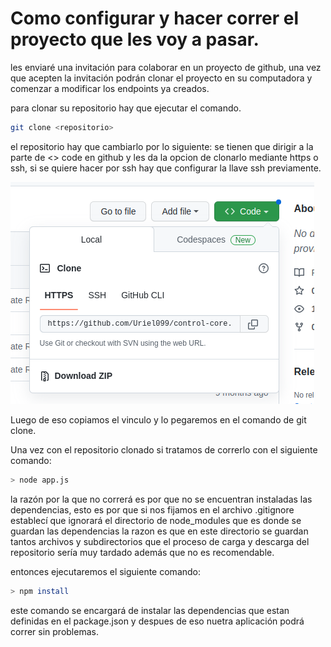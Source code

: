 # Como configurar y hacer correr el proyecto que les voy a pasar.

les enviaré una invitación para colaborar en un proyecto de github, una vez que acepten la invitación podrán clonar el proyecto en su computadora y comenzar a modificar los endpoints ya creados.

para clonar su repositorio hay que ejecutar el comando.

~~~ bash
git clone <repositorio>
~~~

el repositorio hay que cambiarlo por lo siguiente: se tienen que dirigir a la parte de <> code en github y les da la opcion de clonarlo mediante https o ssh, si se quiere hacer por ssh hay que configurar la llave ssh previamente.

<img src='./imagenes/github.png'>

Luego de eso copiamos el vinculo y lo pegaremos en el comando de git clone.

Una vez con el repositorio clonado si tratamos de correrlo con el siguiente comando:

~~~ bash
> node app.js
~~~

la razón por la que no correrá es por que no se encuentran instaladas las dependencias, esto es por que si nos fijamos en el archivo .gitignore establecí que ignorará el directorio de node_modules que es donde se guardan las dependencias la razon es que en este directorio se guardan tantos archivos y subdirectorios que el proceso de carga y descarga del repositorio sería muy tardado además que no es recomendable.

entonces ejecutaremos el siguiente comando:

~~~ bash
> npm install
~~~

este comando se encargará de instalar las dependencias que estan definidas en el package.json y despues de eso nuetra aplicación podrá correr sin problemas.
